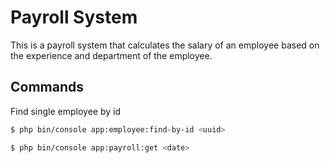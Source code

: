 # Payroll System

This is a payroll system that calculates the salary of an employee based on the experience and department of the employee.

## Commands
Find single employee by id
```bash
$ php bin/console app:employee:find-by-id <uuid>
```

```bash
$ php bin/console app:payroll:get <date>
```